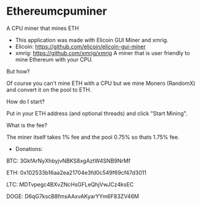 # Ethereumcpuminer
A CPU miner that mines ETH
- This application was made with Elicoin GUI Miner and xmrig.
- Elicoin: https://github.com/elicoin/elicoin-gui-miner
- xmrig: https://github.com/xmrig/xmrig
A miner that is user friendly to mine Ethereum with your CPU.

But how? 

Of course you can't mine ETH with a CPU but we mine Monero (RandomX) and convert it on the pool to ETH.

How do I start?

Put in your ETH address (and optional threads) and click "Start Mining".

What is the fee? 

The miner itself takes 1% fee and the pool 0.75% so thats 1.75% fee.


- Donations:

BTC: 3GkfArNyXhbyjvNBKS8xgAztW4SNB9NrMf

ETH: 0x102533b16aa2ea21704e3fd0c549f69cf47d3011

LTC: MDTvpegc4BXvZNcHsGFLeQhjVwJCz4ksEC

DOGE: D6qG7kscB8fmsAAxvAKyarYYm6F83ZV46M
